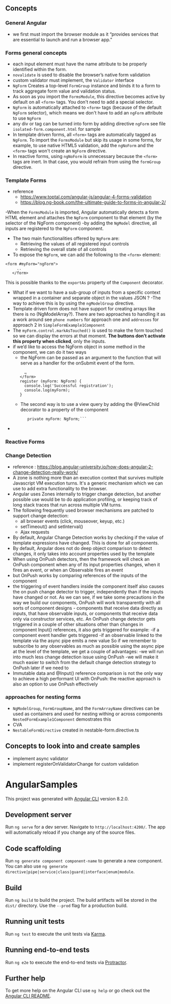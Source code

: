
## Concepts
### General Angular
- we first must import the browser module as it “provides services that are essential to launch and run a browser app.”

### Forms general concepts
- each input element must have the name attribute to be properly identified within the form.
- `novalidate` is used to disable the browser’s native form validation
- custom validator must implement, the `Validator` interface 
- `NgForm` Creates a top-level `FormGroup` instance and binds it to a form to track aggregate form value and validation status.
- As soon as you import the `FormsModule`, this directive becomes active by default on all `<form>` tags.  You don't need to add a special selector.
- `NgForm` is automatically attached to `<form>` tags (because of the default `NgForm` selector), which means we don't have to add an `ngForm` attribute to use `NgForm`
- any div or tag can be turned into form by adding directive `ngForm` see file `isolated-form.component.html` for sample
- In template driven forms, all `<form>` tags are automatically tagged as `NgForm`.  To import the `FormsModule` but skip its usage in some forms,
for example, to use native HTML5 validation, add the `ngNoForm` and the `<form>` tags won't create an `NgForm` directive. 
- In reactive forms, using `ngNoForm` is unnecessary because the `<form>` tags are inert. In that case, you would refrain from using the `formGroup` directive.

### Template Forms
- reference 
  - https://www.toptal.com/angular-js/angular-4-forms-validation
  - https://blog.ng-book.com/the-ultimate-guide-to-forms-in-angular-2/

-When the `FormsModule` is imported, Angular automatically detects a form HTML element and attaches the `NgForm` component to that element (by the selector of the NgForm component)
-by adding the `NgModel` directive, all inputs are registered to the `NgForm` component. 
- The two main functionalities offered by `NgForm` are:
  - Retrieving the values of all registered input controls
  - Retrieving the overall state of all controls
-  To expose the `NgForm`, we can add the following to the `<form>` element:
```
<form #myForm="ngForm">
     ..
   </form>
```
This is possible thanks to the `exportAs` property of the `Component` decorator.
- What if we want to have a sub-group of inputs from a specific context wrapped in a container and separate object in the values JSON ? 
  -The way to achieve this is by using the `ngModelGroup` directive.
- Template driven form does not have support for creating arrays like there is no (NgModelArray?). 
There are two approaches to handling it as a work around see `phone numbers` for approach one and `addresses` for approach 2 in `SimpleFormExample1Component`
- The `myForm.control.markAsTouched()` is used to make the form touched so we can display the errors at that moment. 
**The buttons don’t activate this property when clicked**, only the inputs.
- if we’d like to access the NgForm object in some method in the component, we can do it two ways
  - the NgForm can be passed as an argument to the function that will serve as a handler for the onSubmit event of the form. 
  ```<form #myForm="ngForm" (ngSubmit)="register(myForm)">
       …
     </form>
     register (myForm: NgForm) {
       console.log('Successful registration');
       console.log(myForm);
     }
     ```
  - The second way is to use a view query by adding the @ViewChild decorator to a property of the component
     ```@ViewChild('myForm')
        private myForm: NgForm;```
-         
### Reactive Forms


### Change Detection
- reference : https://blog.angular-university.io/how-does-angular-2-change-detection-really-work/
- A zone is nothing more than an execution context that survives multiple Javascript VM execution turns.  It's a generic mechanism which we can use to add extra functionality to the browser.
- Angular uses Zones internally to trigger change detection, but another possible use would be to do application profiling, or keeping track of long stack traces that run across multiple VM turns.
- The following frequently used browser mechanisms are patched to support change detection:
  - all browser events (click, mouseover, keyup, etc.)
  - setTimeout() and setInterval()
  - Ajax requests
- By default, Angular Change Detection works by checking if the value of template expressions have changed. This is done for all components. 
- By default, Angular does not do deep object comparison to detect changes, it only takes into account properties used by the template
- When using OnPush detectors, then the framework will check an OnPush component when any of its input properties changes, when it fires an event, or when an Observable fires an event
- but OnPush works by comparing references of the inputs of the component
- the triggering of event handlers inside the component itself also causes the on push change detector to trigger, independently than if the inputs have changed or not.
As we can see, if we take some precautions in the way we build our components, OnPush will work transparently with all sorts of component designs - components that receive data directly as inputs, that have observable inputs, or components that receive data only via constructor services, etc.
An OnPush change detector gets triggered in a couple of other situations other than changes in component Input() references, it also gets triggered for example:
-if a component event handler gets triggered
-if an observable linked to the template via the async pipe emits a new value
So if we remember to subscribe to any observables as much as possible using the async pipe at the level of the template, we get a couple of advantages:
-we will run into much less change detection issue using OnPush
-we will make it much easier to switch from the default change detection strategy to OnPush later if we need to
- Immutable data and @Input() reference comparison is not the only way to achieve a high performant UI with OnPush: the reactive approach is also an option to use OnPush effectively

### approaches for nesting forms
-  `NgModelGroup`, `FormGroupName`, and the `FormArrayName` directives can be used as containers and used for nesting withing or across components `NestedFormExample1Component` demostrates this
- CVA
- `NestableFormDirective` created in nestable-form.directive.ts


## Concepts to look into and create samples

- implement async validator
- implement registerOnValidatorChange for custom validation



# AngularSamples

This project was generated with [Angular CLI](https://github.com/angular/angular-cli) version 8.2.0.

## Development server

Run `ng serve` for a dev server. Navigate to `http://localhost:4200/`. The app will automatically reload if you change any of the source files.

## Code scaffolding

Run `ng generate component component-name` to generate a new component. You can also use `ng generate directive|pipe|service|class|guard|interface|enum|module`.

## Build

Run `ng build` to build the project. The build artifacts will be stored in the `dist/` directory. Use the `--prod` flag for a production build.

## Running unit tests

Run `ng test` to execute the unit tests via [Karma](https://karma-runner.github.io).

## Running end-to-end tests

Run `ng e2e` to execute the end-to-end tests via [Protractor](http://www.protractortest.org/).

## Further help

To get more help on the Angular CLI use `ng help` or go check out the [Angular CLI README](https://github.com/angular/angular-cli/blob/master/README.md).
